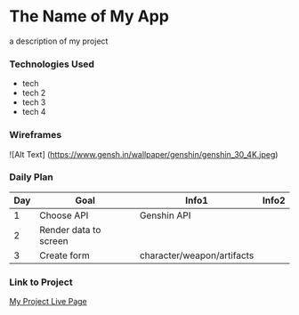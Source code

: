 # The Name of My App

a description of my project

### Technologies Used

- tech
- tech 2
- tech 3
- tech 4

### Wireframes

![Alt Text] (https://www.gensh.in/wallpaper/genshin/genshin_30_4K.jpeg)

### Daily Plan

| Day | Goal | Info1| Info2 |
|-----|------|------|-------|
| 1 | Choose API | Genshin API | 
| 2 | Render data to screen |
| 3 | Create form | character/weapon/artifacts |

### Link to Project
[My Project Live Page](https://projectone-sepia.vercel.app/)
